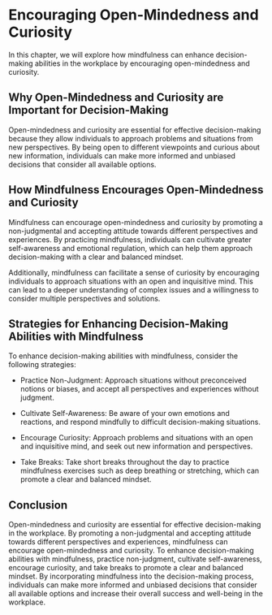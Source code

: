 Encouraging Open-Mindedness and Curiosity
==========================================================================================================

In this chapter, we will explore how mindfulness can enhance decision-making abilities in the workplace by encouraging open-mindedness and curiosity.

Why Open-Mindedness and Curiosity are Important for Decision-Making
-------------------------------------------------------------------

Open-mindedness and curiosity are essential for effective decision-making because they allow individuals to approach problems and situations from new perspectives. By being open to different viewpoints and curious about new information, individuals can make more informed and unbiased decisions that consider all available options.

How Mindfulness Encourages Open-Mindedness and Curiosity
--------------------------------------------------------

Mindfulness can encourage open-mindedness and curiosity by promoting a non-judgmental and accepting attitude towards different perspectives and experiences. By practicing mindfulness, individuals can cultivate greater self-awareness and emotional regulation, which can help them approach decision-making with a clear and balanced mindset.

Additionally, mindfulness can facilitate a sense of curiosity by encouraging individuals to approach situations with an open and inquisitive mind. This can lead to a deeper understanding of complex issues and a willingness to consider multiple perspectives and solutions.

Strategies for Enhancing Decision-Making Abilities with Mindfulness
-------------------------------------------------------------------

To enhance decision-making abilities with mindfulness, consider the following strategies:

* Practice Non-Judgment: Approach situations without preconceived notions or biases, and accept all perspectives and experiences without judgment.

* Cultivate Self-Awareness: Be aware of your own emotions and reactions, and respond mindfully to difficult decision-making situations.

* Encourage Curiosity: Approach problems and situations with an open and inquisitive mind, and seek out new information and perspectives.

* Take Breaks: Take short breaks throughout the day to practice mindfulness exercises such as deep breathing or stretching, which can promote a clear and balanced mindset.

Conclusion
----------

Open-mindedness and curiosity are essential for effective decision-making in the workplace. By promoting a non-judgmental and accepting attitude towards different perspectives and experiences, mindfulness can encourage open-mindedness and curiosity. To enhance decision-making abilities with mindfulness, practice non-judgment, cultivate self-awareness, encourage curiosity, and take breaks to promote a clear and balanced mindset. By incorporating mindfulness into the decision-making process, individuals can make more informed and unbiased decisions that consider all available options and increase their overall success and well-being in the workplace.
